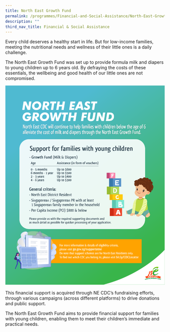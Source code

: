```yaml
---
title: North East Growth Fund
permalink: /programmes/Financial-and-Social-Assistance/North-East-Growth-Fund
description: ""
third_nav_title: Financial & Social Assistance
---
```


Every child deserves a healthy start in life. But for low-income families, meeting the nutritional needs and wellness of their little ones is a daily challenge. 

The North East Growth Fund was set up to provide formula milk and diapers to young children up to 6 years old. By defraying the costs of these essentials, the wellbeing and good health of our little ones are not compromised.

![](/images/Media%20Files%20for%20CARE/Growth%20Fund%20Photo%201.png)

This financial support is acquired through NE CDC’s fundraising efforts, through various campaigns (across different platforms) to drive donations and public support. 

The North East Growth Fund aims to provide financial support for families with young children, enabling them to meet their children’s immediate and practical needs.